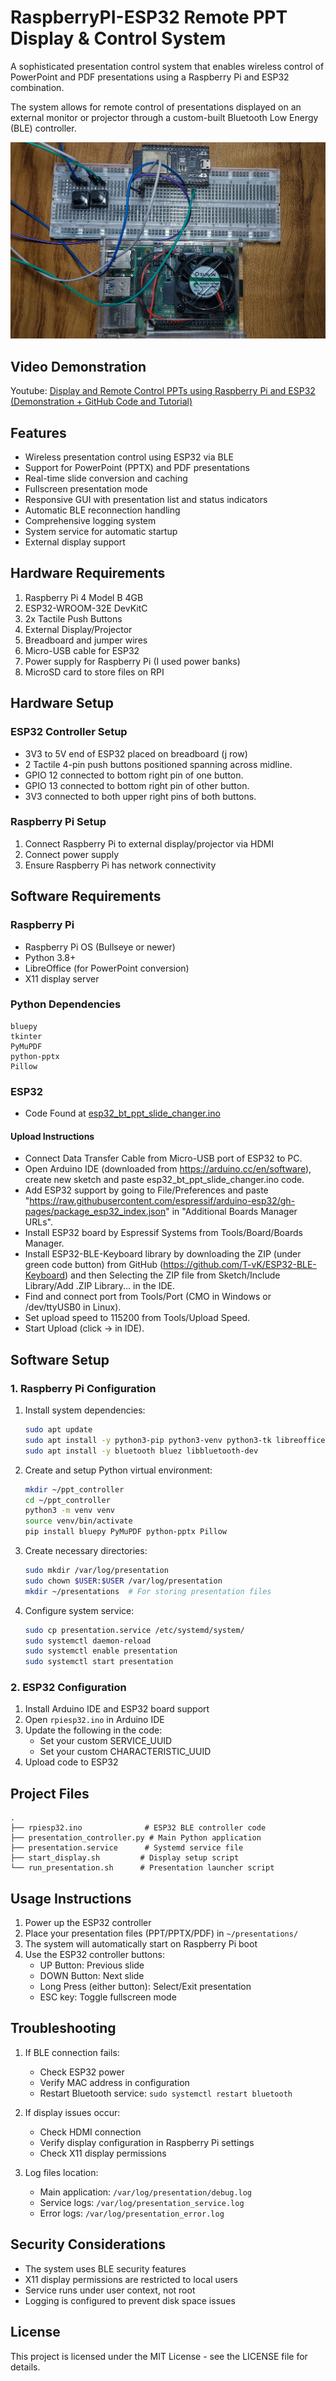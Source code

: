 # RaspberryPI-ESP32 Remote PPT Display & Control System

A sophisticated presentation control system that enables wireless control of PowerPoint and PDF presentations using a Raspberry Pi and ESP32 combination. 

The system allows for remote control of presentations displayed on an external monitor or projector through a custom-built Bluetooth Low Energy (BLE) controller.

![RPI-ESP32](rpiesp32.jpg)

## Video Demonstration

Youtube: [Display and Remote Control PPTs using Raspberry Pi and ESP32 (Demonstration + GitHub Code and Tutorial)](https://youtu.be/fkQSearpJ4E)

## Features

- Wireless presentation control using ESP32 via BLE
- Support for PowerPoint (PPTX) and PDF presentations
- Real-time slide conversion and caching
- Fullscreen presentation mode
- Responsive GUI with presentation list and status indicators
- Automatic BLE reconnection handling
- Comprehensive logging system
- System service for automatic startup
- External display support

## Hardware Requirements


1. Raspberry Pi 4 Model B 4GB
2. ESP32-WROOM-32E DevKitC
3. 2x Tactile Push Buttons
4. External Display/Projector
5. Breadboard and jumper wires
6. Micro-USB cable for ESP32
7. Power supply for Raspberry Pi (I used power banks)
8. MicroSD card to store files on RPI

## Hardware Setup

### ESP32 Controller Setup
- 3V3 to 5V end of ESP32 placed on breadboard (j row)
- 2 Tactile 4-pin push buttons positioned spanning across midline.
- GPIO 12 connected to bottom right pin of one button.
- GPIO 13 connected to bottom right pin of other button.
- 3V3 connected to both upper right pins of both buttons.


### Raspberry Pi Setup
1. Connect Raspberry Pi to external display/projector via HDMI
2. Connect power supply
3. Ensure Raspberry Pi has network connectivity

## Software Requirements

### Raspberry Pi
- Raspberry Pi OS (Bullseye or newer)
- Python 3.8+
- LibreOffice (for PowerPoint conversion)
- X11 display server

### Python Dependencies
```
bluepy
tkinter
PyMuPDF
python-pptx
Pillow
```

### ESP32
- Code Found at [esp32_bt_ppt_slide_changer.ino](https://github.com/justavik/ESP32-Bluetooth-PPT-Slide-Changer/blob/main/esp32_bt_ppt_slide_changer.ino)
#### Upload Instructions
- Connect Data Transfer Cable from Micro-USB port of ESP32 to PC.
- Open Arduino IDE (downloaded from https://arduino.cc/en/software), create new sketch and paste esp32_bt_ppt_slide_changer.ino code.
- Add ESP32 support by going to File/Preferences and paste "https://raw.githubusercontent.com/espressif/arduino-esp32/gh-pages/package_esp32_index.json" in "Additional Boards Manager URLs".
- Install ESP32 board by Espressif Systems from Tools/Board/Boards Manager.
- Install ESP32-BLE-Keyboard library by downloading the ZIP (under green code button) from GitHub (https://github.com/T-vK/ESP32-BLE-Keyboard) and then Selecting the ZIP file from Sketch/Include Library/Add .ZIP Library... in the IDE.
- Find and connect port from Tools/Port (CMO in Windows or /dev/ttyUSB0 in Linux).
- Set upload speed to 115200 from Tools/Upload Speed.
- Start Upload (click -> in IDE).

## Software Setup

### 1. Raspberry Pi Configuration

1. Install system dependencies:
   ```bash
   sudo apt update
   sudo apt install -y python3-pip python3-venv python3-tk libreoffice
   sudo apt install -y bluetooth bluez libbluetooth-dev
   ```

2. Create and setup Python virtual environment:
   ```bash
   mkdir ~/ppt_controller
   cd ~/ppt_controller
   python3 -m venv venv
   source venv/bin/activate
   pip install bluepy PyMuPDF python-pptx Pillow
   ```

3. Create necessary directories:
   ```bash
   sudo mkdir /var/log/presentation
   sudo chown $USER:$USER /var/log/presentation
   mkdir ~/presentations  # For storing presentation files
   ```

4. Configure system service:
   ```bash
   sudo cp presentation.service /etc/systemd/system/
   sudo systemctl daemon-reload
   sudo systemctl enable presentation
   sudo systemctl start presentation
   ```

### 2. ESP32 Configuration

1. Install Arduino IDE and ESP32 board support
2. Open `rpiesp32.ino` in Arduino IDE
3. Update the following in the code:
   - Set your custom SERVICE_UUID
   - Set your custom CHARACTERISTIC_UUID
4. Upload code to ESP32

## Project Files

```
.
├── rpiesp32.ino              # ESP32 BLE controller code
├── presentation_controller.py # Main Python application
├── presentation.service      # Systemd service file
├── start_display.sh         # Display setup script
└── run_presentation.sh      # Presentation launcher script
```

## Usage Instructions

1. Power up the ESP32 controller
2. Place your presentation files (PPT/PPTX/PDF) in `~/presentations/`
3. The system will automatically start on Raspberry Pi boot
4. Use the ESP32 controller buttons:
   - UP Button: Previous slide
   - DOWN Button: Next slide
   - Long Press (either button): Select/Exit presentation
   - ESC key: Toggle fullscreen mode

## Troubleshooting

1. If BLE connection fails:
   - Check ESP32 power
   - Verify MAC address in configuration
   - Restart Bluetooth service: `sudo systemctl restart bluetooth`

2. If display issues occur:
   - Check HDMI connection
   - Verify display configuration in Raspberry Pi settings
   - Check X11 display permissions

3. Log files location:
   - Main application: `/var/log/presentation/debug.log`
   - Service logs: `/var/log/presentation_service.log`
   - Error logs: `/var/log/presentation_error.log`

## Security Considerations

- The system uses BLE security features
- X11 display permissions are restricted to local users
- Service runs under user context, not root
- Logging is configured to prevent disk space issues

## License

This project is licensed under the MIT License - see the LICENSE file for details.
